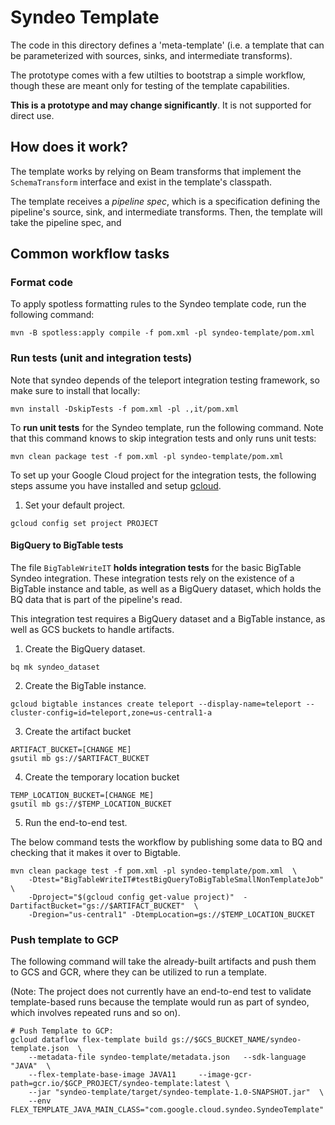 # Syndeo Template

The code in this directory defines a 'meta-template' (i.e. a template that can be parameterized with sources, sinks,
and intermediate transforms).

The prototype comes with a few utilties to bootstrap a simple workflow, though these are meant only for testing of the
template capabilities.

**This is a prototype and may change significantly**. It is not supported for direct use.

## How does it work?

The template works by relying on Beam transforms that implement the `SchemaTransform` interface and exist in the
template's classpath.

The template receives a *pipeline spec*, which is a specification defining the pipeline's source, sink, and intermediate
transforms. Then, the template will take the pipeline spec, and

## Common workflow tasks

### Format code

To apply spotless formatting rules to the Syndeo template code, run the following command:

```shell
mvn -B spotless:apply compile -f pom.xml -pl syndeo-template/pom.xml
```

### Run tests (unit and integration tests)

Note that syndeo depends of the teleport integration testing framework, so make sure to install that locally:

```
mvn install -DskipTests -f pom.xml -pl .,it/pom.xml
```

To **run unit tests** for the Syndeo template, run the following command. Note that this command knows to skip
integration tests and only runs unit tests:

```shell
mvn clean package test -f pom.xml -pl syndeo-template/pom.xml
```

To set up your Google Cloud project for the integration tests, the following steps assume you have installed and setup [gcloud](https://cloud.google.com/sdk/gcloud).

1. Set your default project.

```shell
gcloud config set project PROJECT
```

#### BigQuery to BigTable tests

The file `BigTableWriteIT` **holds integration tests** for the basic BigTable Syndeo integration. These integration tests
rely on the existence of a BigTable instance and table, as well as a BigQuery dataset, which holds the BQ data that
is part of the pipeline's read.

This integration test requires a BigQuery dataset and a BigTable instance, as well as GCS buckets to handle artifacts.

1. Create the BigQuery dataset.

```
bq mk syndeo_dataset
```

2. Create the BigTable instance.

```
gcloud bigtable instances create teleport --display-name=teleport --cluster-config=id=teleport,zone=us-central1-a
```

3. Create the artifact bucket

```
ARTIFACT_BUCKET=[CHANGE ME]
gsutil mb gs://$ARTIFACT_BUCKET
```

4. Create the temporary location bucket

```
TEMP_LOCATION_BUCKET=[CHANGE ME]
gsutil mb gs://$TEMP_LOCATION_BUCKET
```

5. Run the end-to-end test.

The below command tests the workflow by publishing some data to BQ and checking that it makes it over to Bigtable.


```shell
mvn clean package test -f pom.xml -pl syndeo-template/pom.xml  \
    -Dtest="BigTableWriteIT#testBigQueryToBigTableSmallNonTemplateJob"  \
    -Dproject="$(gcloud config get-value project)"  -DartifactBucket="gs://$ARTIFACT_BUCKET"  \
    -Dregion="us-central1" -DtempLocation=gs://$TEMP_LOCATION_BUCKET
```

### Push template to GCP

The following command will take the already-built artifacts and push them to GCS and GCR, where they can be utilized to run a template.

(Note: The project does not currently have an end-to-end test to validate template-based runs because the template would run as part of
syndeo, which involves repeated runs and so on).

```shell
# Push Template to GCP:
gcloud dataflow flex-template build gs://$GCS_BUCKET_NAME/syndeo-template.json  \
    --metadata-file syndeo-template/metadata.json   --sdk-language "JAVA"  \
    --flex-template-base-image JAVA11     --image-gcr-path=gcr.io/$GCP_PROJECT/syndeo-template:latest \
    --jar "syndeo-template/target/syndeo-template-1.0-SNAPSHOT.jar"  \
    --env FLEX_TEMPLATE_JAVA_MAIN_CLASS="com.google.cloud.syndeo.SyndeoTemplate"
```
